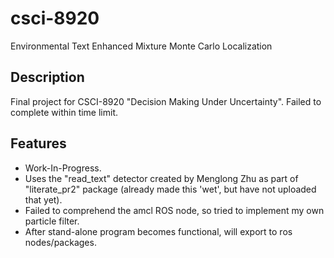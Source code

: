 csci-8920
=====

Environmental Text Enhanced Mixture Monte Carlo Localization

Description
-----
Final project for CSCI-8920 "Decision Making Under Uncertainty".
Failed to complete within time limit.

Features
-----
- Work-In-Progress.
- Uses the "read\_text" detector created by Menglong Zhu as part of "literate\_pr2" package (already made this 'wet', but have not uploaded that yet).
- Failed to comprehend the amcl ROS node, so tried to implement my own particle filter.
- After stand-alone program becomes functional, will export to ros nodes/packages.
